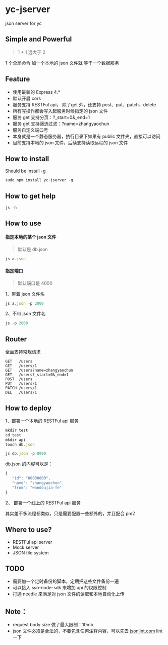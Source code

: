 # yc-jserver
json server for yc

## Simple and Powerful

> 1 + 1 远大于 2

1 个全局命令 加一个本地的 json 文件就 等于一个数据服务

## Feature

* 使用最新的 Express 4.*
* 默认开启 cors
* 服务支持 RESTFul api， 除了get 外，还支持 post、put、patch、delete 
* 所有写操作都会写入起服务时候指定的 json 文件
* 服务 get 支持分页：?_start=0&_end=1
* 服务 get 支持筛选过滤：?name=zhangyaochun
* 服务自定义端口号
* 本身就是一个静态服务器，执行目录下如果有 public 文件夹，直接可以访问
* 目前支持本地的 json 文件，后续支持读取远程的 json 文件

## How to install

Should be install -g

```javascript
sudo npm install yc-jserver -g
```

## How to get help

```javascript
js -h
```

## How to use

#### 指定本地的某个 json 文件

> 默认是 db.json

```javascript
js a.json
```

#### 指定端口

> 默认端口是 4000

1、带着 json 文件名

```javascript
js a.json -p 2000
```

2、不带 json 文件名


```javascript
js -p 2000
```

## Router

全面支持常规请求

```
GET   /users
GET   /users/1
GET   /users?name=zhangyaochun
GET   /users?_start=0&_end=1
POST  /users
PUT   /users/1
PATCH /users/1
DEL   /users/1
```

## How to deploy

1、部署一个本地的 RESTFul api 服务

```javascript
mkdir test
cd test
mkdir api
touch db.json

js db.json -p 8000
```

db.json 的内容可以是：

```javascript
{
   "id": "80000000",
   "name": "zhangyaochun",
   "from": "wandoujia-fe"
}
```

2、 部署一个线上的 RESTFul api 服务

其实差不多流程都类似，只是需要配置一些额外的，并且配合 pm2


## Where to use?

* RESTFul api server
* Mock server
* JSON file system

## TODO

* 需要加一个定时备份的脚本，定期把这些文件备份一遍
* 可以接入 sso-node-sdk 来增加 api 的权限控制
* 打通 needle 来满足对 json 文件的读取和本地自动化上传


## Note：

* request body size 做了最大限制：10mb
* json 文件必须是合法的，不要包含任何注释内容，可以先去 [jsonlint.com](http://jsonlint.com/) lint 一下